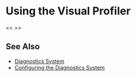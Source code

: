 # Using the Visual Profiler

<< >>

## See Also

- [Diagnostics System](DiagnosticsSystemGettingStarted.md)
- [Configuring the Diagnostics System](ConfiguringDiagnostics.md)
